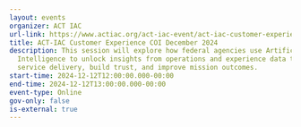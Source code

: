 ```yaml
---
layout: events
organizer: ACT IAC
url-link: https://www.actiac.org/act-iac-event/act-iac-customer-experience-coi-december-2024
title: ACT-IAC Customer Experience COI December 2024
description: This session will explore how federal agencies use Artificial
  Intelligence to unlock insights from operations and experience data to enhance
  service delivery, build trust, and improve mission outcomes.
start-time: 2024-12-12T12:00:00.000-00:00
end-time: 2024-12-12T13:00:00.000-00:00
event-type: Online
gov-only: false
is-external: true
---
```

